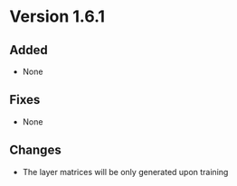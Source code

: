 # Version 1.6.1

## Added

* None

## Fixes

* None

## Changes

* The layer matrices will be only generated upon training

